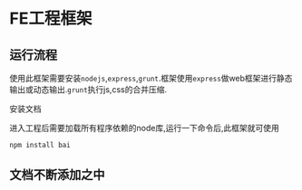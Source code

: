 # FE工程框架

运行流程
--------
使用此框架需要安装`nodejs`,`express`,`grunt`.框架使用`express`做web框架进行静态输出或动态输出.`grunt`执行js,css的合并压缩.

安装文档

进入工程后需要加载所有程序依赖的node库,运行一下命令后,此框架就可使用
```terminal
npm install bai
```

文档不断添加之中
---------

